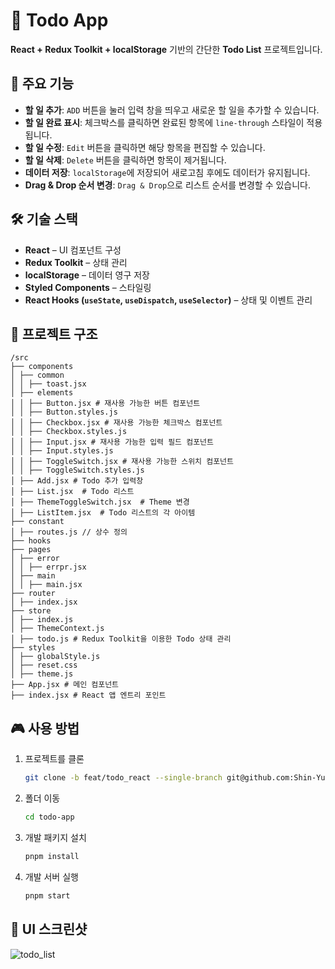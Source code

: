 # 📌 Todo App

**React + Redux Toolkit + localStorage** 기반의 간단한 **Todo List** 프로젝트입니다.

## 🚀 주요 기능
- **할 일 추가**: `ADD` 버튼을 눌러 입력 창을 띄우고 새로운 할 일을 추가할 수 있습니다.
- **할 일 완료 표시**: 체크박스를 클릭하면 완료된 항목에 `line-through` 스타일이 적용됩니다.
- **할 일 수정**: `Edit` 버튼을 클릭하면 해당 항목을 편집할 수 있습니다.
- **할 일 삭제**: `Delete` 버튼을 클릭하면 항목이 제거됩니다.
- **데이터 저장**: `localStorage`에 저장되어 새로고침 후에도 데이터가 유지됩니다.
- **Drag & Drop 순서 변경**: `Drag & Drop`으로 리스트 순서를 변경할 수 있습니다.

## 🛠️ 기술 스택
- **React** – UI 컴포넌트 구성
- **Redux Toolkit** – 상태 관리
- **localStorage** – 데이터 영구 저장
- **Styled Components** – 스타일링
- **React Hooks (`useState`, `useDispatch`, `useSelector`)** – 상태 및 이벤트 관리

## 📂 프로젝트 구조
```
/src
├── components
│ ├── common
│ │ ├── toast.jsx
│ ├── elements
│ │ ├── Button.jsx # 재사용 가능한 버튼 컴포넌트
│ │ ├── Button.styles.js
│ │ ├── Checkbox.jsx # 재사용 가능한 체크박스 컴포넌트
│ │ ├── Checkbox.styles.js
│ │ ├── Input.jsx # 재사용 가능한 입력 필드 컴포넌트
│ │ ├── Input.styles.js
│ │ ├── ToggleSwitch.jsx # 재사용 가능한 스위치 컴포넌트
│ │ ├── ToggleSwitch.styles.js
│ ├── Add.jsx # Todo 추가 입력창
│ ├── List.jsx  # Todo 리스트
│ ├── ThemeToggleSwitch.jsx  # Theme 변경
│ ├── ListItem.jsx  # Todo 리스트의 각 아이템
├── constant
│ ├── routes.js // 상수 정의
├── hooks
├── pages
│ ├── error
│ │ ├── errpr.jsx
│ ├── main
│ │ ├── main.jsx
├── router
│ ├── index.jsx
├── store
│ ├── index.js
│ ├── ThemeContext.js
│ ├── todo.js # Redux Toolkit을 이용한 Todo 상태 관리
├── styles
│ ├── globalStyle.js
│ ├── reset.css
│ ├── theme.js
├── App.jsx # 메인 컴포넌트
├── index.jsx # React 앱 엔트리 포인트
```

## 🎮 사용 방법
1. 프로젝트를 클론
   ```sh
   git clone -b feat/todo_react --single-branch git@github.com:Shin-Yu-1/clone.git
   ```
2. 폴더 이동
   ```sh
   cd todo-app
   ```
3. 개발 패키지 설치
   ```sh
   pnpm install
   ```   
4. 개발 서버 실행
   ```sh
   pnpm start
   ```   

## 📸 UI 스크린샷
![todo_list](https://github.com/user-attachments/assets/16ec4b97-568e-4510-a1e4-d6a6429120e7)
